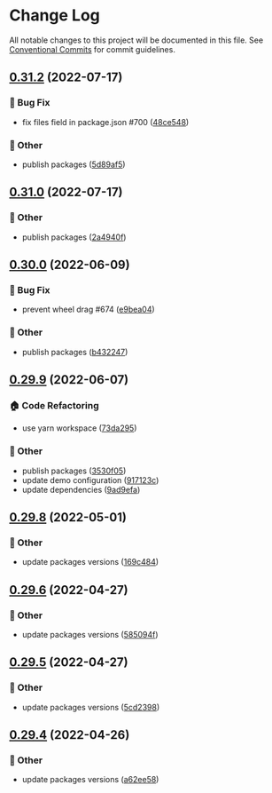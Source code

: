 # Change Log

All notable changes to this project will be documented in this file.
See [Conventional Commits](https://conventionalcommits.org) for commit guidelines.

## [0.31.2](https://github.com/daybrush/moveable/blob/master/packages/moveable/compare/moveable@0.31.0...moveable@0.31.2) (2022-07-17)


### :bug: Bug Fix

* fix files field in package.json #700 ([48ce548](https://github.com/daybrush/moveable/blob/master/packages/moveable/commit/48ce548438dd0a7da9f544730b2fc3ab65073775))


### :mega: Other

* publish packages ([5d89af5](https://github.com/daybrush/moveable/blob/master/packages/moveable/commit/5d89af521d1a288d4d9ca7923e0e9654e8f97d53))



## [0.31.0](https://github.com/daybrush/moveable/blob/master/packages/moveable/compare/moveable@0.30.0...moveable@0.31.0) (2022-07-17)


### :mega: Other

* publish packages ([2a4940f](https://github.com/daybrush/moveable/blob/master/packages/moveable/commit/2a4940f74997fae24c7d77c553a6bc6be1301d40))



## [0.30.0](https://github.com/daybrush/moveable/blob/master/packages/moveable/compare/moveable@0.29.9...moveable@0.30.0) (2022-06-09)


### :bug: Bug Fix

* prevent wheel drag #674 ([e9bea04](https://github.com/daybrush/moveable/blob/master/packages/moveable/commit/e9bea04aec00bd3a2a06918b539c9b02b2a589d5))


### :mega: Other

* publish packages ([b432247](https://github.com/daybrush/moveable/blob/master/packages/moveable/commit/b4322470bcd3bb05fc67d2c89eedd737f8b4b67a))



## [0.29.9](https://github.com/daybrush/moveable/blob/master/packages/moveable/compare/moveable@0.29.8...moveable@0.29.9) (2022-06-07)


### :house: Code Refactoring

* use yarn workspace ([73da295](https://github.com/daybrush/moveable/blob/master/packages/moveable/commit/73da295064845a3791782c1777a9c555272a0af0))


### :mega: Other

* publish packages ([3530f05](https://github.com/daybrush/moveable/blob/master/packages/moveable/commit/3530f0526081b0c010e6c964265b466713f0212e))
* update demo configuration ([917123c](https://github.com/daybrush/moveable/blob/master/packages/moveable/commit/917123cdea2830e8e8f4a8d7b2a99654f16682ef))
* update dependencies ([9ad9efa](https://github.com/daybrush/moveable/blob/master/packages/moveable/commit/9ad9efa2a180c087cd68c1491f19a6226610567b))



## [0.29.8](https://github.com/daybrush/moveable/blob/master/packages/moveable/compare/moveable@0.29.6...moveable@0.29.8) (2022-05-01)


### :mega: Other

* update packages versions ([169c484](https://github.com/daybrush/moveable/blob/master/packages/moveable/commit/169c48417bb4bc07c59e227c545e379dbf43d15b))



## [0.29.6](https://github.com/daybrush/moveable/blob/master/packages/moveable/compare/moveable@0.29.5...moveable@0.29.6) (2022-04-27)


### :mega: Other

* update packages versions ([585094f](https://github.com/daybrush/moveable/blob/master/packages/moveable/commit/585094f76ec6e1556159ac357d6ac83ebab953ae))



## [0.29.5](https://github.com/daybrush/moveable/blob/master/packages/moveable/compare/moveable@0.29.4...moveable@0.29.5) (2022-04-27)


### :mega: Other

* update packages versions ([5cd2398](https://github.com/daybrush/moveable/blob/master/packages/moveable/commit/5cd2398dbb4dbbda24032641fe5bf111780b75fc))



## [0.29.4](https://github.com/daybrush/moveable/blob/master/packages/moveable/compare/moveable@0.29.3...moveable@0.29.4) (2022-04-26)


### :mega: Other

* update packages versions ([a62ee58](https://github.com/daybrush/moveable/blob/master/packages/moveable/commit/a62ee58b9bc32f06edc95d55ea28b60c20881ac4))
